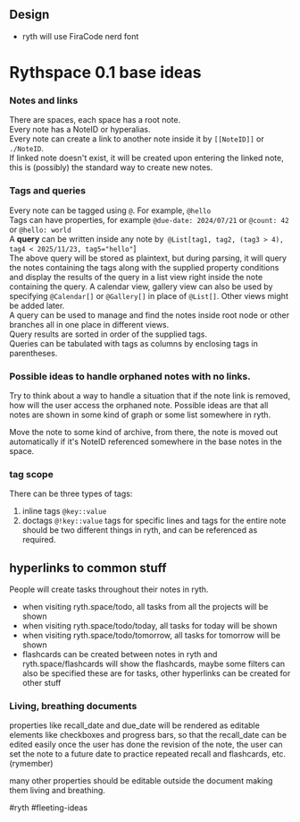 ## Design
- ryth will use FiraCode nerd font

# Rythspace 0.1 base ideas
### Notes and links   
There are spaces, each space has a root note.   
Every note has a NoteID or hyperalias.   
Every note can create a link to another note inside it by `[[NoteID]]` or `./NoteID`.   
If linked note doesn't exist, it will be created upon entering the linked note, this is (possibly) the standard way to create new notes.   
   
### Tags and queries   
Every note can be tagged using `@`. For example, `@hello`    
Tags can have properties, for example `@due-date: 2024/07/21`  or `@count: 42` or `@hello: world`    
A **query** can be written inside any note by` @List[tag1, tag2, (tag3 > 4), tag4 < 2025/11/23, tag5="hello"`]    
The above query will be stored as plaintext, but during parsing, it will query the notes containing the tags along with the supplied property conditions and display the results of the query in a list view right inside the note containing the query. A calendar view, gallery view can also be used by specifying `@Calendar[]`  or `@Gallery[]` in place of `@List[]`. Other views might be added later.   
A query can be used to manage and find the notes inside root node or other branches all in one place in different views.   
Query results are sorted in order of the supplied tags.   
Queries can be tabulated with tags as columns by enclosing tags in parentheses.   
### Possible ideas to handle orphaned notes with no links.   
Try to think about a way to handle a situation that if the note link is removed, how will the user access the orphaned note. Possible ideas are that all notes are shown in some kind of graph or some list somewhere in ryth.

Move the note to some kind of archive, from there, the note is moved out automatically if it's NoteID referenced somewhere in the base notes in the space.

### tag scope
There can be three types of tags:
1. inline tags `@key::value`
2. doctags `@!key::value`
tags for specific lines and tags for the entire note should be two different things in ryth, and can be referenced as required.

## hyperlinks to common stuff
People will create tasks throughout their notes in ryth.
- when visiting ryth.space/todo, all tasks from all the projects will be shown
- when visiting ryth.space/todo/today, all tasks for today will be shown
- when visiting ryth.space/todo/tomorrow, all tasks for tomorrow will be shown
- flashcards can be created between notes in ryth and ryth.space/flashcards will show the flashcards, maybe some filters can also be specified
these are for tasks, other hyperlinks can be created for other stuff

### Living, breathing documents
properties like recall_date and due_date will be rendered as editable elements like checkboxes and progress bars, so that the recall_date can be edited easily once the user has done the revision of the note, the user can set the note to a future date to practice repeated recall and flashcards, etc. (rymember)

many other properties should be editable outside the document making them living and breathing.

#ryth #fleeting-ideas